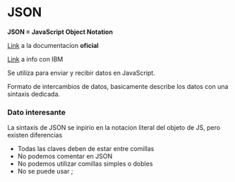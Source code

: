 # JSON

**JSON = JavaScript Object Notation**

[Link](https://www.json.org/json-es.html) a la documentacion **oficial**

[Link](https://www.ibm.com/docs/es/baw/20.x?topic=formats-javascript-object-notation-json-format) a info con IBM

Se utiliza para enviar y recibir datos en JavaScript.

Formato de intercambios de datos, basicamente describe los datos con una sintaxis dedicada.

### Dato interesante

La sintaxis de JSON se inpirio en la notacion literal del objeto de JS, pero existen diferencias

- Todas las claves deben de estar entre comillas
- No podemos comentar en JSON
- No podemos utilizar comillas simples o dobles
- No se puede usar ;
